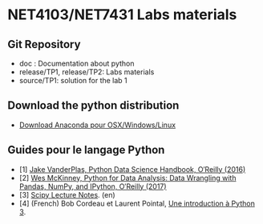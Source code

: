 # NET4103/NET7431 Labs materials

## Git Repository
* doc : Documentation about python 
* release/TP1, release/TP2: Labs materials
* source/TP1: solution for the lab 1


## Download the python distribution 
* [Download Anaconda pour OSX/Windows/Linux](https://www.anaconda.com/download/)


## Guides pour le langage Python
* [1] [Jake VanderPlas, Python Data Science Handbook,  O′Reilly  (2016)](https://jakevdp.github.io/PythonDataScienceHandbook/)
* [2] [Wes McKinney, Python for Data Analysis: Data Wrangling with Pandas, NumPy, and IPython, O′Reilly (2017)](https://bedford-computing.co.uk/learning/wp-content/uploads/2015/10/Python-for-Data-Analysis.pdf)
* [3] [Scipy Lecture Notes](http://www.scipy-lectures.org/). (en)
* [4] (French) Bob Cordeau et Laurent Pointal, [Une introduction à Python 3](http://hebergement.u-psud.fr/iut-orsay/Pedagogie/MPHY/Python/courspython3.pdf).
